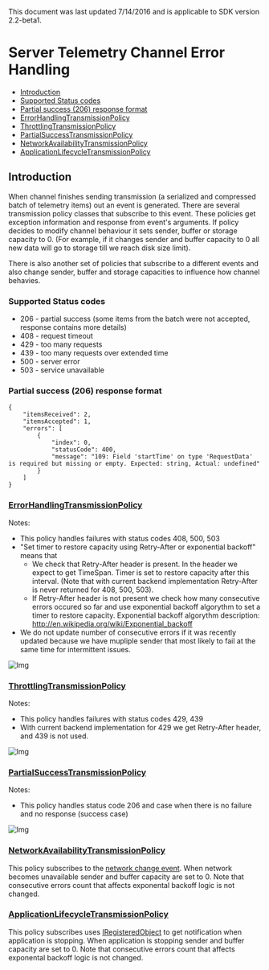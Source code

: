 This document was last updated 7/14/2016 and is applicable to SDK version 2.2-beta1.

# Server Telemetry Channel Error Handling 

* [Introduction](https://github.com/Microsoft/ApplicationInsights-dotnet/blob/master/docs/ServerTelemetryChannel%20error%20handling.md#introduction)
* [Supported Status codes](https://github.com/Microsoft/ApplicationInsights-dotnet/blob/master/docs/ServerTelemetryChannel%20error%20handling.md#supported-status-codes)
* [Partial success (206) response format](https://github.com/Microsoft/ApplicationInsights-dotnet/blob/master/docs/ServerTelemetryChannel%20error%20handling.md#partial-success-206-response-format)
* [ErrorHandlingTransmissionPolicy](https://github.com/Microsoft/ApplicationInsights-dotnet/blob/master/docs/ServerTelemetryChannel%20error%20handling.md#errorhandlingtransmissionpolicy)
* [ThrottlingTransmissionPolicy](https://github.com/Microsoft/ApplicationInsights-dotnet/blob/master/docs/ServerTelemetryChannel%20error%20handling.md#throttlingtransmissionpolicy)
* [PartialSuccessTransmissionPolicy](https://github.com/Microsoft/ApplicationInsights-dotnet/blob/master/docs/ServerTelemetryChannel%20error%20handling.md#partialsuccesstransmissionpolicy)
* [NetworkAvailabilityTransmissionPolicy](https://github.com/Microsoft/ApplicationInsights-dotnet/blob/master/docs/ServerTelemetryChannel%20error%20handling.md#networkavailabilitytransmissionpolicy)
* [ApplicationLifecycleTransmissionPolicy](https://github.com/Microsoft/ApplicationInsights-dotnet/blob/master/docs/ServerTelemetryChannel%20error%20handling.md#applicationlifecycletransmissionpolicy)


## Introduction

When channel finishes sending transmission (a serialized and compressed batch of telemetry items) out an event is generated.
There are several transmission policy classes that subscribe to this event. These policies get exception information and response from event's arguments. If policy decides to modify channel behaviour it sets sender, buffer or storage capacity to 0. (For example, if it changes sender and buffer capacity to 0 all new data will go to storage till we reach disk size limit). 

There is also another set of policies that subscribe to a different events and also change sender, buffer and storage capacities to influence how channel behavies.

### Supported Status codes

* 206  - partial success (some items from the batch were not accepted, response contains more details)
* 408 - request timeout
* 429 - too many requests
* 439 - too many requests over extended time
* 500 - server error
* 503 - service unavailable

### Partial success (206) response format

```
{
    "itemsReceived": 2,
    "itemsAccepted": 1,
    "errors": [
        {
            "index": 0,
            "statusCode": 400,
            "message": "109: Field 'startTime' on type 'RequestData' is required but missing or empty. Expected: string, Actual: undefined"
        }
    ]
}
```

### [ErrorHandlingTransmissionPolicy](https://github.com/Microsoft/ApplicationInsights-dotnet/blob/master/src/ServerTelemetryChannel/Shared/Implementation/ErrorHandlingTransmissionPolicy.cs)

Notes:
* This policy handles failures with status codes 408, 500, 503
* "Set timer to restore capacity using Retry-After or exponential backoff" means that
	* We check that Retry-After header is present. In the header we expect to get TimeSpan. Timer is set to restore capacity after this interval. (Note that with current backend implementation Retry-After is never returned for 408, 500, 503). 
	* If Retry-After header is not present we check how many consecutive errors occured so far and use exponential backoff algorythm to set a timer to restore capacity. Exponential backoff algorythm description: http://en.wikipedia.org/wiki/Exponential_backoff	
* We do not update number of consecutive errors if it was recently updated because we have mupliple sender that most likely to fail at the same time for intermittent issues.
	
![Img](./images/ErrorHandlingPolicy.PNG)

### [ThrottlingTransmissionPolicy](https://github.com/Microsoft/ApplicationInsights-dotnet/blob/master/src/TelemetryChannels/ServerTelemetryChannel/Shared/Implementation/ThrottlingTransmissionPolicy.cs)

Notes:
* This policy handles failures with status codes 429, 439
* With current backend implementation for 429 we get Retry-After header, and 439 is not used.

![Img](./images/ThrottlingPolicy.PNG)

### [PartialSuccessTransmissionPolicy](https://github.com/Microsoft/ApplicationInsights-dotnet/blob/master/src/TelemetryChannels/ServerTelemetryChannel/Shared/Implementation/PartialSuccessTransmissionPolicy.cs)

Notes:
* This policy handles status code 206 and case when there is no failure and no response (success case)

![Img](./images/PartialSuccessPolicy.PNG)

### [NetworkAvailabilityTransmissionPolicy](https://github.com/Microsoft/ApplicationInsights-dotnet/blob/master/src/TelemetryChannels/ServerTelemetryChannel/Shared/Implementation/NetworkAvailabilityTransmissionPolicy.cs)

This policy subscribes to the [network change event](https://msdn.microsoft.com/en-us/library/system.net.networkinformation.networkchange.networkaddresschanged%28v=vs.110%29.aspx?f=255&MSPPError=-2147217396). When network becomes unavailable sender and buffer capacity are set to 0. Note that consecutive errors count that affects exponental backoff logic is not changed.

### [ApplicationLifecycleTransmissionPolicy](https://github.com/Microsoft/ApplicationInsights-dotnet/blob/master/src/TelemetryChannels/ServerTelemetryChannel/Shared/Implementation/ApplicationLifecycleTransmissionPolicy.cs)

This policy subscribes uses [IRegisteredObject](https://msdn.microsoft.com/en-us/library/system.web.hosting.iregisteredobject(v=vs.110).aspx) to get notification when application is stopping. When application is stopping sender and buffer capacity are set to 0. Note that consecutive errors count that affects exponental backoff logic is not changed.
